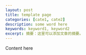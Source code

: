 ```yaml
---
layout: post
title: template page
categories: [cate1, cate2]
description: some word here
keywords: keyword1, keyword2
excerpt: 摘要：这里可以添加文章的摘要。
---
```


Content here
